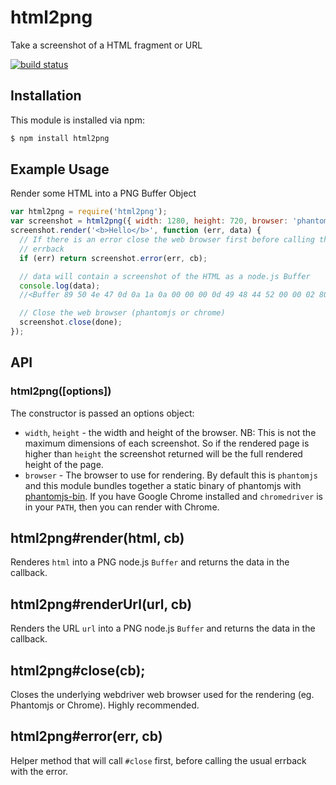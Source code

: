 # html2png

Take a screenshot of a HTML fragment or URL

[![build status](https://secure.travis-ci.org/eugeneware/html2png.png)](http://travis-ci.org/eugeneware/html2png)

## Installation

This module is installed via npm:

``` bash
$ npm install html2png
```

## Example Usage

Render some HTML into a PNG Buffer Object

``` js
var html2png = require('html2png');
var screenshot = html2png({ width: 1280, height: 720, browser: 'phantomjs'});
screenshot.render('<b>Hello</b>', function (err, data) {
  // If there is an error close the web browser first before calling the
  // errback
  if (err) return screenshot.error(err, cb);

  // data will contain a screenshot of the HTML as a node.js Buffer
  console.log(data);
  //<Buffer 89 50 4e 47 0d 0a 1a 0a 00 00 00 0d 49 48 44 52 00 00 02 80 ...>

  // Close the web browser (phantomjs or chrome)
  screenshot.close(done);
});
```

## API

### html2png([options])

The constructor is passed an options object:

* `width`, `height` - the width and height of the browser. NB: This is not the
maximum dimensions of each screenshot. So if the rendered page is higher than
`height` the screenshot returned will be the full rendered height of the page.
* `browser` - The browser to use for rendering. By default this is `phantomjs`
and this module bundles together a static binary of phantomjs with
[phantomjs-bin](https://github.com/eugeneware/phantomjs-bin). If you have
Google Chrome installed and `chromedriver` is in your `PATH`, then you can
render with Chrome.

## html2png#render(html, cb)

Renderes `html` into a PNG node.js `Buffer` and returns the data in the
callback.

## html2png#renderUrl(url, cb)

Renders the URL `url` into a PNG node.js `Buffer` and returns the data in the
callback.

## html2png#close(cb);

Closes the underlying webdriver web browser used for the rendering (eg.
Phantomjs or Chrome). Highly recommended.

## html2png#error(err, cb)

Helper method that will call `#close` first, before calling the usual errback
with the error.
